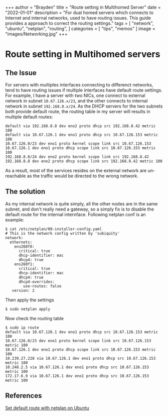 +++
author = "Brayden"
title = "Route setting in Multihomed Server"
date = "2022-01-01"
description = "For dual homed servers which connects to Internet and internal networks, used to have routing issues. This guide provides a approach to correct the routing settings."
tags = [
	"network",
	"ubuntu",
	"netplan",
	"routing",
]
categories = [
	"tips",
	"memos"
]
image = "images/Networking.jpg"
+++

# Route setting in Multihomed servers

## The Issue

For servers with multiples interfaces connecting to differenct networks, tend to have routing issues if multiple interfaces have default route settings.
For example, I have a server with two NICs, one connect to external network in subnet `10.67.126.x/23`, and the other connects to internal network in subnet `192.168.8.x/24`.
As the DHCP servers for the two subnets both provide default route, the routing table in my server will results in multiple default routes:  

    default via 192.168.8.8 dev eno2 proto dhcp src 192.168.8.42 metric 100
    default via 10.67.126.1 dev eno1 proto dhcp src 10.67.126.153 metric 100
    10.67.126.0/23 dev eno1 proto kernel scope link src 10.67.126.153
    10.67.126.1 dev eno1 proto dhcp scope link src 10.67.126.153 metric 100
    192.168.8.0/24 dev eno2 proto kernel scope link src 192.168.8.42
    192.168.8.8 dev eno2 proto dhcp scope link src 192.168.8.42 metric 100  
	
As a result, most of the services resides on the external network are un-reachable as the traffic would be directed to the wrong network.

## The solution

As my internal network is quite simply, all the other nodes are in the same subnet, and don't really need a gateway, so a simply fix is to disable the default route for the internal internface. 
Following netplan conf is an example:  

    $ cat /etc/netplan/00-installer-config.yaml
    # This is the network config written by 'subiquity'
    network:
      ethernets:
        ens260f0:
          critical: true
          dhcp-identifier: mac
          dhcp4: true
        ens260f1:
          critical: true
          dhcp-identifier: mac
          dhcp4: true
          dhcp4-overrides:
            use-routes: false
       version: 2

Then apply the settings  

    $ sudo netplan apply  

Now check the routing table  

    $ sudo ip route
    default via 10.67.126.1 dev eno1 proto dhcp src 10.67.126.153 metric 100
    10.67.126.0/23 dev eno1 proto kernel scope link src 10.67.126.153 metric 100
    10.67.126.1 dev eno1 proto dhcp scope link src 10.67.126.153 metric 100
    10.239.27.228 via 10.67.126.1 dev eno1 proto dhcp src 10.67.126.153 metric 100
    10.248.2.5 via 10.67.126.1 dev eno1 proto dhcp src 10.67.126.153 metric 100
    172.17.6.9 via 10.67.126.1 dev eno1 proto dhcp src 10.67.126.153 metric 100

## References

[Set default route with netplan on Ubuntu](https://askubuntu.com/questions/1042582/how-to-set-default-route-with-netplan-ubuntu-18-04-server-2-nic)
